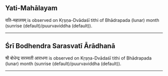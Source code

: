 ## Yati-Mahālayam
यति-महालयम् is observed on Kṛṣṇa-Dvādaśī tithi of Bhādrapada (lunar) month (sunrise (default)/puurvaviddha (default)).



---
## Śrī Bodhendra Sarasvatī Ārādhanā
श्री बोधेन्द्र सरस्वती आराधना is observed on Kṛṣṇa-Dvādaśī tithi of Bhādrapada (lunar) month (sunrise (default)/puurvaviddha (default)).



---
